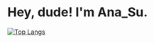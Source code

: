 # Hey, dude! I'm Ana_Su.

[![Top Langs](https://github-readme-stats.vercel.app/api/top-langs/?username=AnaSuuuu)](https://github.com/AnaSuuuu/github-readme-stats)
